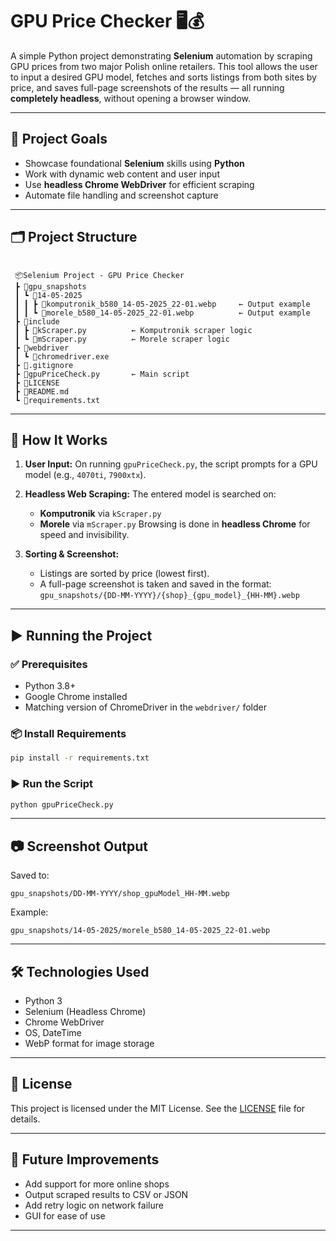 # GPU Price Checker 🖥️💰

A simple Python project demonstrating **Selenium** automation by scraping GPU prices from two major Polish online retailers. This tool allows the user to input a desired GPU model, fetches and sorts listings from both sites by price, and saves full-page screenshots of the results — all running **completely headless**, without opening a browser window.

---

## 📌 Project Goals

* Showcase foundational **Selenium** skills using **Python**
* Work with dynamic web content and user input
* Use **headless Chrome WebDriver** for efficient scraping
* Automate file handling and screenshot capture

---

## 🗂️ Project Structure

```

 📦Selenium Project - GPU Price Checker
 ┣ 📂gpu_snapshots
 ┃ ┗ 📂14-05-2025
 ┃ ┃ ┣ 📜komputronik_b580_14-05-2025_22-01.webp     ← Output example
 ┃ ┃ ┗ 📜morele_b580_14-05-2025_22-01.webp          ← Output example
 ┣ 📂include
 ┃ ┣ 📜kScraper.py          ← Komputronik scraper logic
 ┃ ┗ 📜mScraper.py          ← Morele scraper logic
 ┣ 📂webdriver
 ┃ ┗ 📜chromedriver.exe
 ┣ 📜.gitignore
 ┣ 📜gpuPriceCheck.py       ← Main script
 ┣ 📜LICENSE
 ┣ 📜README.md
 ┗ 📜requirements.txt

```

---

## 🧠 How It Works

1. **User Input:**
   On running `gpuPriceCheck.py`, the script prompts for a GPU model (e.g., `4070ti`, `7900xtx`).

2. **Headless Web Scraping:**
   The entered model is searched on:

   * **Komputronik** via `kScraper.py`
   * **Morele** via `mScraper.py`
     Browsing is done in **headless Chrome** for speed and invisibility.

3. **Sorting & Screenshot:**

   * Listings are sorted by price (lowest first).
   * A full-page screenshot is taken and saved in the format:
     `gpu_snapshots/{DD-MM-YYYY}/{shop}_{gpu_model}_{HH-MM}.webp`

---

## ▶️ Running the Project

### ✅ Prerequisites

* Python 3.8+
* Google Chrome installed
* Matching version of ChromeDriver in the `webdriver/` folder

### 📦 Install Requirements

```bash
pip install -r requirements.txt
```

### ▶️ Run the Script

```bash
python gpuPriceCheck.py
```

---

## 📷 Screenshot Output

Saved to:

```
gpu_snapshots/DD-MM-YYYY/shop_gpuModel_HH-MM.webp
```

Example:

```
gpu_snapshots/14-05-2025/morele_b580_14-05-2025_22-01.webp
```

---

## 🛠 Technologies Used

* Python 3
* Selenium (Headless Chrome)
* Chrome WebDriver
* OS, DateTime
* WebP format for image storage

---

## 📄 License

This project is licensed under the MIT License. See the [LICENSE](./LICENSE) file for details.

---

## 🚀 Future Improvements

* Add support for more online shops
* Output scraped results to CSV or JSON
* Add retry logic on network failure
* GUI for ease of use

---